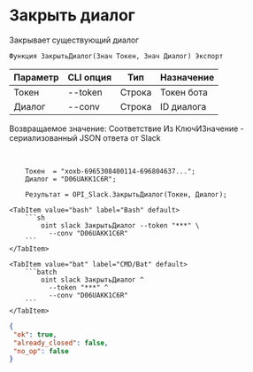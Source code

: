 ﻿---
sidebar_position: 2
---

# Закрыть диалог
 Закрывает существующий диалог



`Функция ЗакрытьДиалог(Знач Токен, Знач Диалог) Экспорт`

  | Параметр | CLI опция | Тип | Назначение |
  |-|-|-|-|
  | Токен | --token | Строка | Токен бота |
  | Диалог | --conv | Строка | ID диалога |

  
  Возвращаемое значение:   Соответствие Из КлючИЗначение - сериализованный JSON ответа от Slack

<br/>




```bsl title="Пример кода"
    Токен  = "xoxb-6965308400114-696804637...";
    Диалог = "D06UAKK1C6R";

    Результат = OPI_Slack.ЗакрытьДиалог(Токен, Диалог);
```
    

 <Tabs>
  
    <TabItem value="bash" label="Bash" default>
        ```sh
            oint slack ЗакрытьДиалог --token "***" \
              --conv "D06UAKK1C6R"
        ```
    </TabItem>
  
    <TabItem value="bat" label="CMD/Bat" default>
        ```batch
            oint slack ЗакрытьДиалог ^
              --token "***" ^
              --conv "D06UAKK1C6R"
        ```
    </TabItem>
</Tabs>


```json title="Результат"
{
 "ok": true,
 "already_closed": false,
 "no_op": false
}
```
